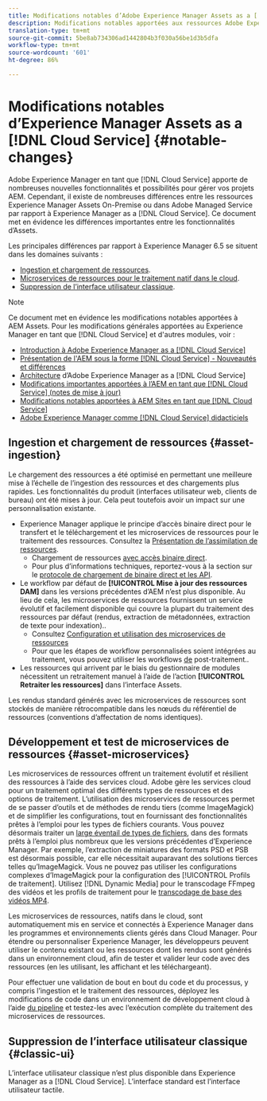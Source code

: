 ```yaml
---
title: Modifications notables d’Adobe Experience Manager Assets as a [!DNL Cloud Service]
description: Modifications notables apportées aux ressources Adobe Experience Manager dans AEM [!DNL Cloud Service] par rapport à Adobe Experience Manager 6.5.
translation-type: tm+mt
source-git-commit: 5be8ab734306ad1442804b3f030a56be1d3b5dfa
workflow-type: tm+mt
source-wordcount: '601'
ht-degree: 86%

---
```



# Modifications notables d’Experience Manager Assets as a [!DNL Cloud Service] {#notable-changes}

Adobe Experience Manager en tant que [!DNL Cloud Service] apporte de nombreuses nouvelles fonctionnalités et possibilités pour gérer vos projets AEM. Cependant, il existe de nombreuses différences entre les ressources Experience Manager Assets On-Premise ou dans Adobe Managed Service par rapport à Experience Manager as a [!DNL Cloud Service]. Ce document met en évidence les différences importantes entre les fonctionnalités d’Assets.

Les principales différences par rapport à Experience Manager 6.5 se situent dans les domaines suivants :

* [Ingestion et chargement de ressources](#asset-ingestion).
* [Microservices de ressources pour le traitement natif dans le cloud](#asset-microservices).
* [Suppression de l’interface utilisateur classique](#classic-ui).

>[!NOTE]
>
>Ce document met en évidence les modifications notables apportées à AEM Assets. Pour les modifications générales apportées au Experience Manager en tant que [!DNL Cloud Service] et d&#39;autres modules, voir :
>
>* [Introduction à Adobe Experience Manager as a [!DNL Cloud Service]](/help/overview/introduction.md)
>* [Présentation de l&#39;AEM sous la forme  [!DNL Cloud Service] - Nouveautés et différences ](/help/overview/what-is-new-and-different.md)
>* [Architecture](/help/core-concepts/architecture.md) d’Adobe Experience Manager as a [!DNL Cloud Service]
>* [Modifications importantes apportées à l’AEM en tant que [!DNL Cloud Service]  (notes de mise à jour)](/help/release-notes/aem-cloud-changes.md)
>* [Modifications notables apportées à AEM Sites en tant que [!DNL Cloud Service]](/help/sites-cloud/sites-cloud-changes.md)
>* [Adobe Experience Manager comme  [!DNL Cloud Service] didacticiels](https://experienceleague.adobe.com/docs/experience-manager-learn/cloud-service/overview.html)


## Ingestion et chargement de ressources {#asset-ingestion}

Le chargement des ressources a été optimisé en permettant une meilleure mise à l’échelle de l’ingestion des ressources et des chargements plus rapides. Les fonctionnalités du produit (interfaces utilisateur web, clients de bureau) ont été mises à jour. Cela peut toutefois avoir un impact sur une personnalisation existante.

* Experience Manager applique le principe d’accès binaire direct pour le transfert et le téléchargement et les microservices de ressources pour le traitement des ressources. Consultez la [Présentation de l’assimilation de ressources](/help/assets/asset-microservices-overview.md).
   * Chargement de ressources [avec accès binaire direct](/help/assets/asset-microservices-overview.md#asset-upload-with-direct-binary-access).
   * Pour plus d’informations techniques, reportez-vous à la section sur le [protocole de chargement de binaire direct et les API](/help/assets/developer-reference-material-apis.md#upload-binary).
* Le workflow par défaut de **[!UICONTROL Mise à jour des ressources DAM]** dans les versions précédentes d’AEM n’est plus disponible. Au lieu de cela, les microservices de ressources fournissent un service évolutif et facilement disponible qui couvre la plupart du traitement des ressources par défaut (rendus, extraction de métadonnées, extraction de texte pour indexation)..
   * Consultez [Configuration et utilisation des microservices de ressources](/help/assets/asset-microservices-configure-and-use.md)
   * Pour que les étapes de workflow personnalisées soient intégrées au traitement, vous pouvez utiliser les workflows [de](/help/assets/asset-microservices-configure-and-use.md#post-processing-workflows) post-traitement..
* Les ressources qui arrivent par le biais du gestionnaire de modules nécessitent un retraitement manuel à l’aide de l’action **[!UICONTROL Retraiter les ressources]** dans l’interface Assets.

Les rendus standard générés avec les microservices de ressources sont stockés de manière rétrocompatible dans les nœuds du référentiel de ressources (conventions d’affectation de noms identiques).

## Développement et test de microservices de ressources {#asset-microservices}

Les microservices de ressources offrent un traitement évolutif et résilient des ressources à l’aide des services cloud. Adobe gère les services cloud pour un traitement optimal des différents types de ressources et des options de traitement. L’utilisation des microservices de ressources permet de se passer d’outils et de méthodes de rendu tiers (comme ImageMagick) et de simplifier les configurations, tout en fournissant des fonctionnalités prêtes à l’emploi pour les types de fichiers courants. Vous pouvez désormais traiter un [large éventail de types de fichiers](/help/assets/file-format-support.md), dans des formats prêts à l’emploi plus nombreux que les versions précédentes d’Experience Manager. Par exemple, l’extraction de miniatures des formats PSD et PSB est désormais possible, car elle nécessitait auparavant des solutions tierces telles qu’ImageMagick. Vous ne pouvez pas utiliser les configurations complexes d’ImageMagick pour la configuration des [!UICONTROL Profils de traitement]. Utilisez [!DNL Dynamic Media] pour le transcodage FFmpeg des vidéos et les profils de traitement pour le [transcodage de base des vidéos MP4](/help/assets/manage-video-assets.md#transcode-video).

Les microservices de ressources, natifs dans le cloud, sont automatiquement mis en service et connectés à Experience Manager dans les programmes et environnements clients gérés dans Cloud Manager. Pour étendre ou personnaliser Experience Manager, les développeurs peuvent utiliser le contenu existant ou les ressources dont les rendus sont générés dans un environnement cloud, afin de tester et valider leur code avec des ressources (en les utilisant, les affichant et les téléchargeant).

Pour effectuer une validation de bout en bout du code et du processus, y compris l’ingestion et le traitement des ressources, déployez les modifications de code dans un environnement de développement cloud à l’aide [du pipeline](/help/implementing/cloud-manager/configure-pipeline.md) et testez-les avec l’exécution complète du traitement des microservices de ressources.

## Suppression de l’interface utilisateur classique {#classic-ui}

L’interface utilisateur classique n’est plus disponible dans Experience Manager as a [!DNL Cloud Service]. L’interface standard est l’interface utilisateur tactile.
